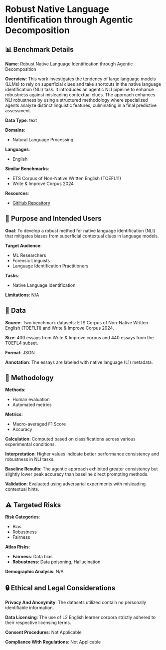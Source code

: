 # Robust Native Language Identification through Agentic Decomposition

## 📊 Benchmark Details

**Name**: Robust Native Language Identification through Agentic Decomposition

**Overview**: This work investigates the tendency of large language models (LLMs) to rely on superficial clues and take shortcuts in the native language identification (NLI) task. It introduces an agentic NLI pipeline to enhance robustness against misleading contextual clues. The approach enhances NLI robustness by using a structured methodology where specialized agents analyze distinct linguistic features, culminating in a final predictive assessment.

**Data Type**: text

**Domains**:
- Natural Language Processing

**Languages**:
- English

**Similar Benchmarks**:
- ETS Corpus of Non-Native Written English (TOEFL11)
- Write & Improve Corpus 2024

**Resources**:
- [GitHub Repository](https://github.com/projectauch/agents-nli)

## 🎯 Purpose and Intended Users

**Goal**: To develop a robust method for native language identification (NLI) that mitigates biases from superficial contextual clues in language models.

**Target Audience**:
- ML Researchers
- Forensic Linguists
- Language Identification Practitioners

**Tasks**:
- Native Language Identification

**Limitations**: N/A

## 💾 Data

**Source**: Two benchmark datasets: ETS Corpus of Non-Native Written English (TOEFL11) and Write & Improve Corpus 2024.

**Size**: 400 essays from Write & Improve corpus and 440 essays from the TOEFL4 subset.

**Format**: JSON

**Annotation**: The essays are labeled with native language (L1) metadata.

## 🔬 Methodology

**Methods**:
- Human evaluation
- Automated metrics

**Metrics**:
- Macro-averaged F1 Score
- Accuracy

**Calculation**: Computed based on classifications across various experimental conditions.

**Interpretation**: Higher values indicate better performance consistency and robustness in NLI tasks.

**Baseline Results**: The agentic approach exhibited greater consistency but slightly lower peak accuracy than baseline direct prompting methods.

**Validation**: Evaluated using adversarial experiments with misleading contextual hints.

## ⚠️ Targeted Risks

**Risk Categories**:
- Bias
- Robustness
- Fairness

**Atlas Risks**:
- **Fairness**: Data bias
- **Robustness**: Data poisoning, Hallucination

**Demographic Analysis**: N/A

## 🔒 Ethical and Legal Considerations

**Privacy And Anonymity**: The datasets utilized contain no personally identifiable information.

**Data Licensing**: The use of L2 English learner corpora strictly adhered to their respective licensing terms.

**Consent Procedures**: Not Applicable

**Compliance With Regulations**: Not Applicable
